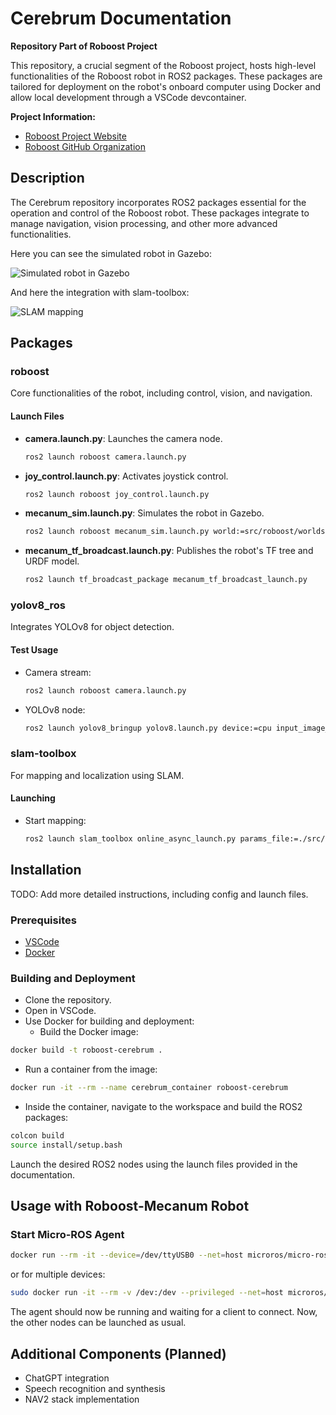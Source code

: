 # Cerebrum Documentation

**Repository Part of Roboost Project**

This repository, a crucial segment of the Roboost project, hosts high-level functionalities of the Roboost robot in ROS2 packages. These packages are tailored for deployment on the robot's onboard computer using Docker and allow local development through a VSCode devcontainer.

**Project Information:**

- [Roboost Project Website](https://www.technologiehub.at/Roboost)
- [Roboost GitHub Organization](https://github.com/Roboost-Robotics)

## Description

The Cerebrum repository incorporates ROS2 packages essential for the operation and control of the Roboost robot. These packages integrate to manage navigation, vision processing, and other more advanced functionalities.

Here you can see the simulated robot in Gazebo:

![Simulated robot in Gazebo](./res/mecanum_sim.png)

And here the integration with slam-toolbox:

![SLAM mapping](./res/slam_toolbox_integration.png)

## Packages

### roboost

Core functionalities of the robot, including control, vision, and navigation.

#### Launch Files

- **camera.launch.py**: Launches the camera node.

  ```bash
  ros2 launch roboost camera.launch.py
  ```

- **joy_control.launch.py**: Activates joystick control.

  ```bash
  ros2 launch roboost joy_control.launch.py
  ```

- **mecanum_sim.launch.py**: Simulates the robot in Gazebo.

  ```bash
  ros2 launch roboost mecanum_sim.launch.py world:=src/roboost/worlds/home.world
  ```

- **mecanum_tf_broadcast.launch.py**: Publishes the robot's TF tree and URDF model.

  ```bash
  ros2 launch tf_broadcast_package mecanum_tf_broadcast_launch.py
  ```

### yolov8_ros

Integrates YOLOv8 for object detection.

#### Test Usage

- Camera stream:

  ```bash
  ros2 launch roboost camera.launch.py
  ```

- YOLOv8 node:

  ```bash
  ros2 launch yolov8_bringup yolov8.launch.py device:=cpu input_image_topic:=/image_raw
  ```

### slam-toolbox

For mapping and localization using SLAM.

#### Launching

- Start mapping:

  ```bash
  ros2 launch slam_toolbox online_async_launch.py params_file:=./src/roboost/config/mapper_params_online_async.yaml
  ```

## Installation

TODO: Add more detailed instructions, including config and launch files.

### Prerequisites

- [VSCode](https://code.visualstudio.com/)
- [Docker](https://www.docker.com/)

### Building and Deployment

- Clone the repository.
- Open in VSCode.
- Use Docker for building and deployment:
  - Build the Docker image:
```bash
docker build -t roboost-cerebrum .
```
  - Run a container from the image:
```bash
docker run -it --rm --name cerebrum_container roboost-cerebrum
```

  - Inside the container, navigate to the workspace and build the ROS2 packages:

```bash
colcon build
source install/setup.bash
```

Launch the desired ROS2 nodes using the launch files provided in the documentation.

## Usage with Roboost-Mecanum Robot

### Start Micro-ROS Agent

```bash
docker run --rm -it --device=/dev/ttyUSB0 --net=host microros/micro-ros-agent:humble serial --dev /dev/ttyUSB0
```

or for multiple devices:

```bash
sudo docker run -it --rm -v /dev:/dev --privileged --net=host microros/micro-ros-agent:humble multiserial --devs "/dev/ttyUSB0 /dev/ttyUSB1"
```

The agent should now be running and waiting for a client to connect. Now, the other nodes can be launched as usual.

## Additional Components (Planned)

- ChatGPT integration
- Speech recognition and synthesis
- NAV2 stack implementation
